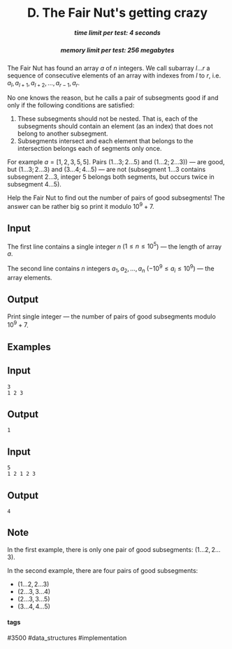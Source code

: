 <h1 style='text-align: center;'> D. The Fair Nut's getting crazy</h1>

<h5 style='text-align: center;'>time limit per test: 4 seconds</h5>
<h5 style='text-align: center;'>memory limit per test: 256 megabytes</h5>

The Fair Nut has found an array $a$ of $n$ integers. We call subarray $l \ldots r$ a sequence of consecutive elements of an array with indexes from $l$ to $r$, i.e. $a_l, a_{l+1}, a_{l+2}, \ldots, a_{r-1}, a_{r}$. 

No one knows the reason, but he calls a pair of subsegments good if and only if the following conditions are satisfied:

1. These subsegments should not be nested. That is, each of the subsegments should contain an element (as an index) that does not belong to another subsegment.
2. Subsegments intersect and each element that belongs to the intersection belongs each of segments only once.

For example $a=[1, 2, 3, 5, 5]$. Pairs $(1 \ldots 3; 2 \ldots 5)$ and $(1 \ldots 2; 2 \ldots 3)$) — are good, but $(1 \dots 3; 2 \ldots 3)$ and $(3 \ldots 4; 4 \ldots 5)$ — are not (subsegment $1 \ldots 3$ contains subsegment $2 \ldots 3$, integer $5$ belongs both segments, but occurs twice in subsegment $4 \ldots 5$).

Help the Fair Nut to find out the number of pairs of good subsegments! The answer can be rather big so print it modulo $10^9+7$.

## Input

The first line contains a single integer $n$ ($1 \le n \le 10^5$) — the length of array $a$.

The second line contains $n$ integers $a_1, a_2, \ldots, a_n$ ($-10^9 \le a_i \le 10^9$) — the array elements.

## Output

Print single integer — the number of pairs of good subsegments modulo $10^9+7$.

## Examples

## Input


```
3  
1 2 3  

```
## Output


```
1  

```
## Input


```
5  
1 2 1 2 3  

```
## Output


```
4  

```
## Note

In the first example, there is only one pair of good subsegments: $(1 \ldots 2, 2 \ldots 3)$.

In the second example, there are four pairs of good subsegments: 

* $(1 \ldots 2, 2 \ldots 3)$
* $(2 \ldots 3, 3 \ldots 4)$
* $(2 \ldots 3, 3 \ldots 5)$
* $(3 \ldots 4, 4 \ldots 5)$


#### tags 

#3500 #data_structures #implementation 